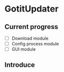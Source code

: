 # GotitUpdater

## Current progress
- [ ] Download module
- [ ] Config process module
- [ ] GUI module

## Introduce

